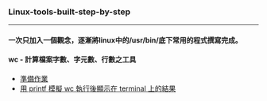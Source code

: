 ### Linux-tools-built-step-by-step
---
#### 一次只加入一個觀念，逐漸將linux中的/usr/bin/底下常用的程式撰寫完成。

#### wc - 計算檔案字數、字元數、行數之工具

* [準備作業](requirements.md)
* [用 printf 模擬 wc 執行後顯示在 terminal 上的結果](wc/wc_printf.md)
